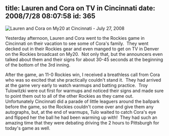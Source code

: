 title: Lauren and Cora on TV in Cincinnati
date: 2008/7/28 08:07:58
id: 365
---
![Lauren and Cora on My20 at Cincinnati - July 27, 2008](/journal_images/LaurenAndCoraInCinci-journal.jpg)

Yesterday afternoon, Lauren and Cora went to the Rockies game in Cincinnati on their vacation to see some of Cora's family.  They went decked out in their Rockies gear and even manged to get on TV in Denver on the Rockies broadcast on My20.  Not only that, but the announcers even talked about them and their signs for about 30-45 seconds at the beginning of the bottom of the 3rd inning.

After the game, an 11-0 Rockies win, I received a breathless call from Cora who was so excited that she practically couldn't stand it.  They had arrived at the game very early to watch warmups and batting practice.  Troy Tulowitzki were out first for warmups and noticed their signs and made sure to point them out to all of the other Rockies as they came out.  Unfortunately Cincinnati did a parade of little leaguers around the ballpark before the game, so the Rockies couldn't come over and give them any autographs, but, at the end of warmups, Tulo waited to catch Cora's eye and flipped her the ball he had been warming up with!  They had such an amazing time that they were debating driving the 2 hours to Pittsburgh for today's game as well.   